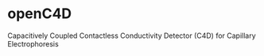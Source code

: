 # openC4D
Capacitively Coupled Contactless Conductivity Detector (C4D) for Capillary Electrophoresis
